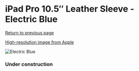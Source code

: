 # iPad Pro 10.5″ Leather Sleeve - Electric Blue

[Return to previous page](/ipad_pro105)

[High-resolution image from Apple](https://store.storeimages.cdn-apple.com/8756/as-images.apple.com/is/MRFL2?wid=4500&hei=4500&fmt=png)

<div style="width: 384px"><img src="/everyphone/MRFL2.png" alt="Electric Blue"></div>

### Under construction
